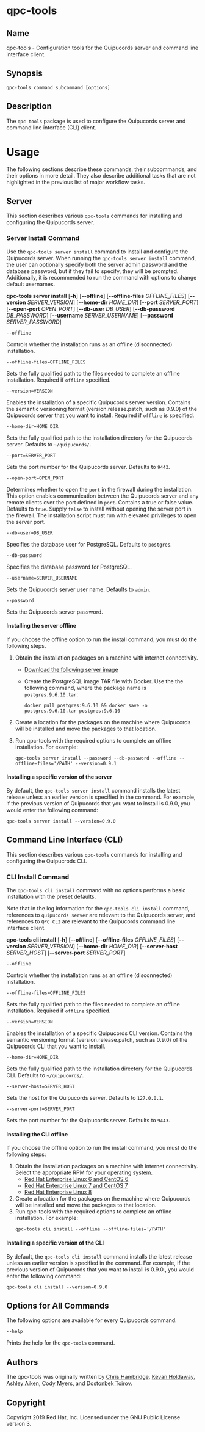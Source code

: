 # qpc-tools

## Name

qpc-tools - Configuration tools for the Quipucords server and command line interface client.


## Synopsis

`qpc-tools command subcommand [options]`

## Description

The `qpc-tools` package is used to configure the Quipucords server and command line interface (CLI) client.

# Usage

The following sections describe these commands, their subcommands, and their options in more detail. They also describe additional tasks that are not highlighted in the previous list of major workflow tasks.

## Server
This section describes various `qpc-tools` commands for installing and configuring the Quipucords server.

### Server Install Command
Use the `qpc-tools server install` command to install and configure the Quipucords server. When running the `qpc-tools server install` command, the user can optionally specify both the server admin password and the database password, but if they fail to specify, they will be prompted. Additionally, it is recommended to run the command with options to change default usernames.

**qpc-tools server install** [**-h**]
                         [**--offline**]
                         [**--offline-files** *OFFLINE_FILES*]
                         [**--version** *SERVER_VERSION*]
                         [**--home-dir** *HOME_DIR*]
                         [**--port** *SERVER_PORT*]
                         [**--open-port** *OPEN_PORT*]
                         [**--db-user** *DB_USER*]
                         [**--db-password** *DB_PASSWORD*]
                         [**--username** *SERVER_USERNAME*]
                         [**--password** *SERVER_PASSWORD*]

`--offline`

  Controls whether the installation runs as an offline (disconnected) installation.

`--offline-files=OFFLINE_FILES`

  Sets the fully qualified path to the files needed to complete an offline installation. Required if `offline` specified.

`--version=VERSION`

  Enables the installation of a specific Quipucords server version. Contains the semantic versioning format (version.release.patch, such as 0.9.0) of the Quipucords server that you want to install. Required if `offline` is specified.

`--home-dir=HOME_DIR`

  Sets the fully qualified path to the installation directory for the Quipucords server. Defaults to `~/quipucords/`.

`--port=SERVER_PORT`

  Sets the port number for the Quipucords server. Defaults to `9443`.

`--open-port=OPEN_PORT`

  Determines whether to open the `port` in the firewall during the installation. This option enables communication between the Quipucords server and any remote clients over the port defined in `port`. Contains a true or false value. Defaults to `true`. Supply `false` to install without opening the server port in the firewall. The installation script must run with elevated privileges to open the server port.

`--db-user=DB_USER`

  Specifies the database user for PostgreSQL. Defaults to `postgres`.

`--db-password`

  Specifies the database password for PostgreSQL.

`--username=SERVER_USERNAME`

  Sets the Quipucords server user name. Defaults to `admin`.

`--password`

  Sets the Quipucords server password.


#### Installing the server offline

If you choose the offline option to run the install command, you must do the following steps.

1. Obtain the installation packages on a machine with internet connectivity.
    - [Download the following server image](https://github.com/quipucords/quipucords/releases/latest/download/quipucords_server_image.tar.gz)
    - Create the PostgreSQL image TAR file with Docker. Use the the following command, where the package name is ``postgres.9.6.10.tar``:

        ```
        docker pull postgres:9.6.10 && docker save -o postgres.9.6.10.tar postgres:9.6.10
        ```
1. Create a location for the packages on the machine where Quipucords will be installed and move the packages to that location.
1. Run qpc-tools with the required options to complete an offline installation.  For example:

    ```
    qpc-tools server install --password --db-password --offline --offline-files='/PATH' --version=0.9.1
    ```

#### Installing a specific version of the server

By default, the `qpc-tools server install` command installs the latest release unless an earlier version is specified in the command. For example, if the previous version of Quipucords that you want to install is 0.9.0, you would enter the following command:

```
qpc-tools server install --version=0.9.0
```

## Command Line Interface (CLI)
This section describes various `qpc-tools` commands for installing and configuring the Quipucrods CLI.

### CLI Install Command

The `qpc-tools cli install` command with no options performs a basic installation with the preset defaults.

Note that in the log information for the `qpc-tools cli install` command, references to `quipucords server` are relevant to the Quipucords server, and references to `QPC CLI` are relevant to the Quipucords command line interface client.

**qpc-tools cli install** [**-h**]
                         [**--offline**]
                         [**--offline-files** *OFFLINE_FILES*]
                         [**--version** *SERVER_VERSION*]
                         [**--home-dir** *HOME_DIR*]
                         [**--server-host** *SERVER_HOST*]
                         [**--server-port** *SERVER_PORT*]

`--offline`

  Controls whether the installation runs as an offline (disconnected) installation.

`--offline-files=OFFLINE_FILES`

  Sets the fully qualified path to the files needed to complete an offline installation. Required if `offline` specified.

`--version=VERSION`

  Enables the installation of a specific Quipucords CLI version. Contains the semantic versioning format (version.release.patch, such as 0.9.0) of the Quipucords CLI that you want to install.

`--home-dir=HOME_DIR`

  Sets the fully qualified path to the installation directory for the Quipucords CLI. Defaults to `~/quipucords/`.

`--server-host=SERVER_HOST`

  Sets the host for the Quipucords server. Defaults to `127.0.0.1`.

`--server-port=SERVER_PORT`

  Sets the port number for the Quipucords server. Defaults to `9443`.


#### Installing the CLI offline

If you choose the offline option to run the install command, you must do the following steps:

1. Obtain the installation packages on a machine with internet connectivity.  Select the appropriate RPM for your operating system.
    - [Red Hat Enterprise Linux 6 and CentOS 6](https://github.com/quipucords/qpc/releases/latest/download/qpc.el6.noarch.rpm)
    - [Red Hat Enterprise Linux 7 and CentOS 7](https://github.com/quipucords/qpc/releases/latest/download/qpc.el7.noarch.rpm)
    - [Red Hat Enterprise Linux 8](https://github.com/quipucords/qpc/releases/latest/download/qpc.el8.noarch.rpm)
1. Create a location for the packages on the machine where Quipucords will be installed and move the packages to that location.
1. Run qpc-tools with the required options to complete an offline installation.  For example:
    ```
    qpc-tools cli install --offline --offline-files='/PATH'
    ```

#### Installing a specific version of the CLI
By default, the `qpc-tools cli install` command installs the latest release unless an earlier version is specified in the command. For example, if the previous version of Quipucords that you want to install is 0.9.0., you would enter the following command:
```
qpc-tools cli install --version=0.9.0
```

## Options for All Commands

The following options are available for every Quipucords command.

``--help``

  Prints the help for the ``qpc-tools`` command.

## Authors

The qpc-tools was originally written by [Chris Hambridge](mailto:chambrid@redhat.com), [Kevan Holdaway](mailto:kholdawa@redhat.com), [Ashley Aiken](mailto:aaiken@redhat.com), [Cody Myers](mailto:cmyers@redhat.com), and [Dostonbek Toirov](mailto:dtoirov@redhat.com).

## Copyright

Copyright 2019 Red Hat, Inc. Licensed under the GNU Public License version 3.